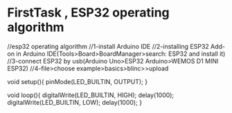 # FirstTask , ESP32 operating algorithm

//esp32 operating algorithm
//1-install Arduino IDE
//2-installing ESP32 Add-on in Arduino IDE(Tools>Board>BoardManager>search: ESP32 and install it)
//3-connect ESP32 by usb(Arduino Uno>ESP32 Arduino>WEMOS D1 MINI ESP32)
//4-file>choose example>basics>blinc>>upload

void setup(){
  pinMode(LED_BUILTIN, OUTPUT);
  }

void loop(){
  digitalWrite(LED_BUILTIN, HIGH);
  delay(1000);
  digitalWrite(LED_BUILTIN, LOW);
  delay(1000);
  }
